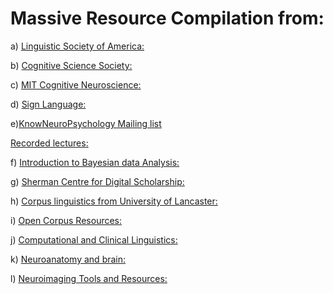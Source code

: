 # Massive Resource Compilation from: 



a) [Linguistic Society of America:](https://www.linguisticsociety.org/resource/av-materials-webinar-resources)

b) [Cognitive Science Society:](https://cognitivesciencesociety.org/past-conferences/?s=08)
             
c) [MIT Cognitive Neuroscience:](https://ocw.mit.edu/courses/brain-and-cognitive-sciences/9-13-the-human-brain-spring-2019/lecture-videos/index.htm)
            
d) [Sign Language:](https://sites.google.com/view/adamcschembri/presentations?authuser=0)

 e)[KnowNeuroPsychology
Mailing list](https://easywp.us4.list-manage.com/subscribe?u=016e0eb7b02713dfd5a421e30&id=3b18e2d345)


[Recorded lectures:](https://knowneuropsych.org/past-lectures-page/)

f) [Introduction to Bayesian data Analysis:](https://vasishth.github.io/IntroBayesSMLP2021/)

g) [Sherman Centre for Digital Scholarship:](https://echo360.ca/section/dd5d5621-fe11-4093-a4e0-78d7abbcbca7/home)

h) [Corpus linguistics from University of Lancaster:](http://cass.lancs.ac.uk/celebrating-the-written-bnc2014-lancaster-castle-event/)

i) [Open Corpus Resources:](https://sites.google.com/site/annabonazzi8/tools)

j) [Computational and Clinical Linguistics:](https://aclanthology.org/venues/clpsych/)

k) [Neuroanatomy and brain:](https://neuroanatomy.ca/)

l) [Neuroimaging Tools and Resources:](https://www.nitrc.org/projects/bst)



